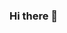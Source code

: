 ### Hi there 👋
<!--
- 👯 I work 5 + 1/2 days a week approx 9 hours a day in a shipyard participating on ship construction
- 🌱 I’m here to learn to program computers learn to write 
- 📫 How to reach me:
#### 
- 🔭 I’m currently working on ...
-    


**hari983/hari983** is a ✨ _special_ ✨ repository because its `README.md` (this file) appears on your GitHub profile.

Here are some ideas to get you started:


 ...
- 👯 I’m looking to collaborate on ...
- 🤔 I’m looking for help with ...
- 💬 Ask me about ...
- 📫 How to reach me: ...
- 😄 Pronouns: ...
- ⚡ Fun fact: ...
-->
